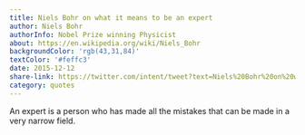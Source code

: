 ```yaml
---
title: Niels Bohr on what it means to be an expert
author: Niels Bohr
authorInfo: Nobel Prize winning Physicist
about: https://en.wikipedia.org/wiki/Niels_Bohr
backgroundColor: 'rgb(43,31,84)'
textColor: '#feffc3'
date: 2015-12-12
share-link: https://twitter.com/intent/tweet?text=Niels%20Bohr%20on%20what%20it%20means%20to%20be%20an%20expert%20pic.twitter.com/9J6r7G33yE
category: quotes
---
```


An expert is a person who has made all the mistakes that can be made in a very&nbsp;narrow&nbsp;field.